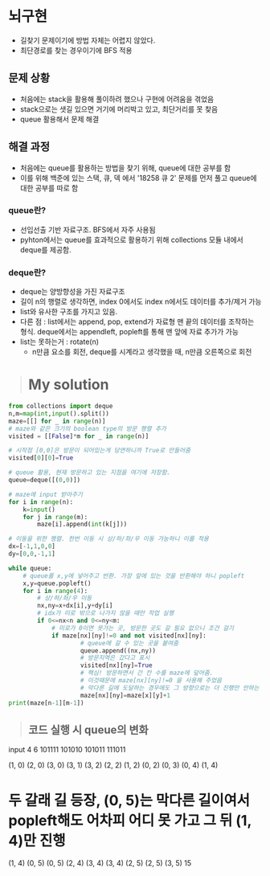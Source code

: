 # 뇌구현
- 길찾기 문제이기에 방법 자체는 어렵지 않았다.
- 최단경로를 찾는 경우이기에 BFS 적용

## 문제 상황
- 처음에는 stack을 활용해 풀이하려 했으나 구현에 어려움을 겪었음
- stack으로는 샛길 있으면 거기에 머리박고 있고, 최단거리를 못 찾음
- queue 활용해서 문제 해결

## 해결 과정
- 처음에는 queue를 활용하는 방법을 찾기 위해, queue에 대한 공부를 함
- 이를 위해 백준에 있는 스택, 큐, 덱 에서 '18258 큐 2' 문제를 먼저 풀고 queue에 대한 공부를 따로 함

### queue란?
- 선입선출 기반 자료구조. BFS에서 자주 사용됨
- pyhton에서는 queue를 효과적으로 활용하기 위해 collections 모듈 내에서 deque를 제공함.

### deque란?
- deque는 양방향성을 가진 자료구조
- 길이 n의 행렬로 생각하면, index 0에서도 index n에서도 데이터를 추가/제거 가능
- list와 유사한 구조를 가지고 있음.
- 다른 점 : list에서는 append, pop, extend가 자료형 맨 끝의 데이터를 조작하는 형식. deque에서는 appendleft, popleft를 통해 맨 앞에 자료 추가가 가능
- list는 못하는거 : rotate(n)
    - n만큼 요소를 회전, deque를 시계라고 생각했을 때, n만큼 오른쪽으로 회전


> # My solution
```python
from collections import deque
n,m=map(int,input().split())
maze=[[] for _ in range(n)]
# maze와 같은 크기의 boolean type의 방문 행렬 추가
visited = [[False]*m for _ in range(n)]

# 시작점 [0,0]은 방문이 되어있는게 당연하니까 True로 만들어줌
visited[0][0]=True

# queue 활용, 현재 방문하고 있는 지점을 여기에 저장함.
queue=deque([(0,0)])

# maze에 input 받아주기
for i in range(n):
    k=input()
    for j in range(m):
        maze[i].append(int(k[j]))

# 이동을 위한 행렬. 한번 이동 시 상/하/좌/우 이동 가능하니 이를 적용
dx=[-1,1,0,0]
dy=[0,0,-1,1]

while queue:
    # queue를 x,y에 넣어주고 반환. 가장 앞에 있는 것을 반환해야 하니 popleft
    x,y=queue.popleft()
    for i in range(4):
        # 상/하/좌/우 이동
        nx,ny=x+dx[i],y+dy[i]
        # idx가 미로 밖으로 나가지 않을 때만 작업 실행
        if 0<=nx<n and 0<=ny<m:
            # 미로가 0이면 못가는 곳, 방문한 곳도 갈 필요 없으니 조건 걸기
            if maze[nx][ny]!=0 and not visited[nx][ny]:
                    # queue에 갈 수 있는 곳을 붙여줌
                    queue.append((nx,ny))
                    # 방문지역은 갔다고 표시
                    visited[nx][ny]=True
                    # 핵심! 방문하면서 간 칸 수를 maze에 덮어줌.
                    # 이것때문에 maze[nx][ny]!=0 을 사용해 주었음
                    # 막다른 길에 도달하는 경우에도 그 방향으로는 더 진행만 안하는 상태로 두고 다른 queue로 진행 가능
                    maze[nx][ny]=maze[x][y]+1
print(maze[n-1][m-1])
```

> ## 코드 실행 시 queue의 변화
input
4 6
101111
101010
101011
111011

(1, 0)
(2, 0)
(3, 0)
(3, 1)
(3, 2)
(2, 2)
(1, 2)
(0, 2)
(0, 3)
(0, 4)
(1, 4)
# 두 갈래 길 등장, (0, 5)는 막다른 길이여서 popleft해도 어차피 어디 못 가고 그 뒤 (1, 4)만 진행
(1, 4) (0, 5)
(0, 5) (2, 4)
(3, 4)
(3, 4) (2, 5)
(2, 5) (3, 5)
15